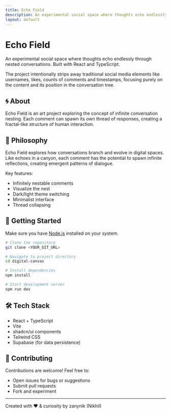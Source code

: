 ```yaml
---
title: Echo Field
description: An experimental social space where thoughts echo endlessly through nested conversations.
layout: default
---
```


# Echo Field

An experimental social space where thoughts echo endlessly through nested conversations. Built with React and TypeScript.

The project intentionally strips away traditional social media elements like usernames, likes, counts of comments and timestamps, focusing purely on the content and its position in the conversation tree.

## 🌀 About

Echo Field is an art project exploring the concept of infinite conversation nesting. Each comment can spawn its own thread of responses, creating a fractal-like structure of human interaction.

## 💭 Philosophy

Echo Field explores how conversations branch and evolve in digital spaces. Like echoes in a canyon, each comment has the potential to spawn infinite reflections, creating emergent patterns of dialogue.

Key features:
- Infinitely nestable comments
- Visualize the nest
- Dark/light theme switching
- Minimalist interface
- Thread collapsing

## 🚀 Getting Started

Make sure you have [Node.js](https://nodejs.org/) installed on your system.

```sh
# Clone the repository
git clone <YOUR_GIT_URL>

# Navigate to project directory
cd digital-canvas

# Install dependencies
npm install

# Start development server
npm run dev
```

## 🛠 Tech Stack

- React + TypeScript
- Vite
- shadcn/ui components
- Tailwind CSS
- Supabase (for data persistence)

## 🤝 Contributing

Contributions are welcome! Feel free to:
- Open issues for bugs or suggestions
- Submit pull requests
- Fork and experiment
---

Created with ❤️ & curiosity by zanynik (Nikhil)

